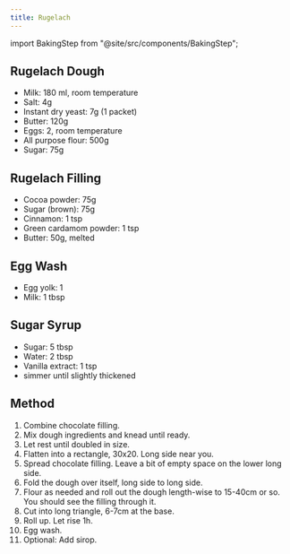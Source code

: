```yaml
---
title: Rugelach
---
```


import BakingStep from "@site/src/components/BakingStep";

## Rugelach Dough

- Milk: 180 ml, room temperature
- Salt: 4g
- Instant dry yeast: 7g (1 packet)
- Butter: 120g
- Eggs: 2, room temperature
- All purpose flour: 500g
- Sugar: 75g

## Rugelach Filling

- Cocoa powder: 75g
- Sugar (brown): 75g
- Cinnamon: 1 tsp
- Green cardamom powder: 1 tsp
- Butter: 50g, melted

## Egg Wash

- Egg yolk: 1
- Milk: 1 tbsp

## Sugar Syrup

- Sugar: 5 tbsp
- Water: 2 tbsp
- Vanilla extract: 1 tsp
- simmer until slightly thickened

## Method

1. Combine chocolate filling.
1. Mix dough ingredients and knead until ready.
1. Let rest until doubled in size.
1. Flatten into a rectangle, 30x20. Long side near you.
1. Spread chocolate filling. Leave a bit of empty space on the lower long side.
1. Fold the dough over itself, long side to long side.
1. Flour as needed and roll out the dough length-wise to 15-40cm or so.
   You should see the filling through it.
1. Cut into long triangle, 6-7cm at the base.
1. Roll up. Let rise 1h.
1. Egg wash. <BakingStep temp="180" time="15-20minutes" fan preheat />
1. Optional: Add sirop.
